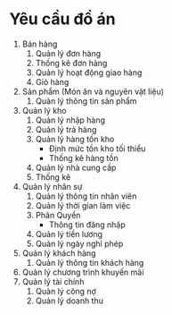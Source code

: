 # Yêu cầu đồ án
1. Bán hàng
   1. Quản lý đơn hàng
   2. Thống kê đơn hàng
   3. Quản lý hoạt động giao hàng
   4. Giỏ hàng
2. Sản phẩm (Món ăn và nguyên vật liệu)
    1. Quản lý thông tin sản phẩm
3. Quản lý kho
   1. Quản lý nhập hàng
   2. Quản lý trả hàng
   3. Quản lý hàng tồn kho
        * Định mức tồn kho tối thiểu
        * Thống kê hàng tồn
   4. Quản lý nhà cung cấp
   5. Thống kê
4. Quản lý nhân sự
    1. Quản lý thông tin nhân viên
    2. Quản lý thời gian làm việc
    3. Phân Quyền
        * Thông tin đăng nhập
    4. Quản lý tiền lương
    5. Quản lý ngày nghỉ phép
5. Quản lý khách hàng
    1. Quản lý thông tin khách hàng
6. Quản lý chương trình khuyến mãi
7. Quản lý tài chính
    1. Quàn lý công nợ
    2. Quản lý doanh thu
